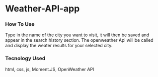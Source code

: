 # Weather-API-app


### How To Use
Type in the name of the city you want to visit, it will then be saved and appear in the search history section. The openweather Api will be called and display the weater results for your selected city.

### Tecnology Used
html, css, js, Moment.JS, OpenWeather API 